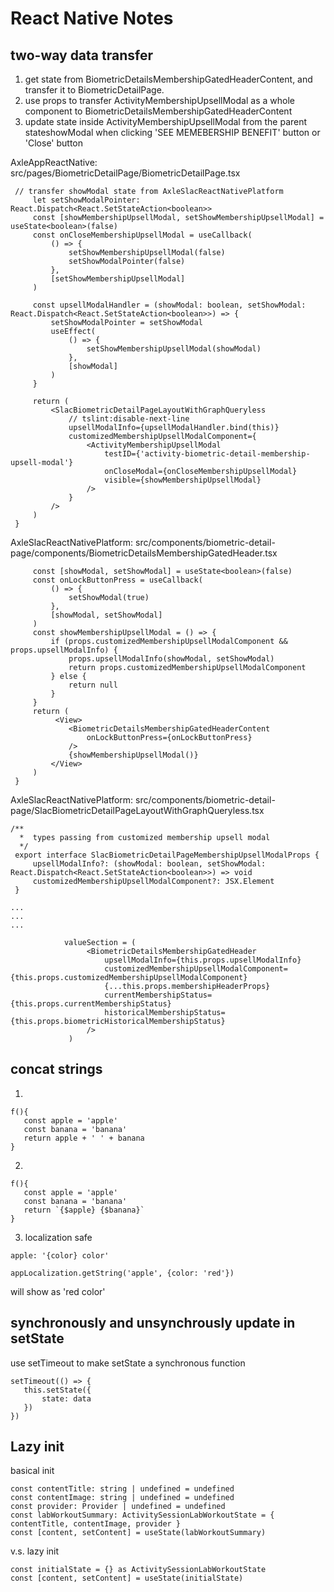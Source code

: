 # React Native Notes

## two-way data transfer

1. get state from BiometricDetailsMembershipGatedHeaderContent, and transfer it to BiometricDetailPage.
2. use props to transfer ActivityMembershipUpsellModal as a whole component to BiometricDetailsMembershipGatedHeaderContent
3. update state inside ActivityMembershipUpsellModal from the parent stateshowModal when clicking 'SEE MEMEBERSHIP BENEFIT' button or 'Close' button

AxleAppReactNative: src/pages/BiometricDetailPage/BiometricDetailPage.tsx

```
 // transfer showModal state from AxleSlacReactNativePlatform
     let setShowModalPointer: React.Dispatch<React.SetStateAction<boolean>>
     const [showMembershipUpsellModal, setShowMembershipUpsellModal] = useState<boolean>(false)
     const onCloseMembershipUpsellModal = useCallback(
         () => {
             setShowMembershipUpsellModal(false)
             setShowModalPointer(false)
         },
         [setShowMembershipUpsellModal]
     )
  
     const upsellModalHandler = (showModal: boolean, setShowModal: React.Dispatch<React.SetStateAction<boolean>>) => {
         setShowModalPointer = setShowModal
         useEffect(
             () => {
                 setShowMembershipUpsellModal(showModal)
             },
             [showModal]
         )
     }
  
     return (
         <SlacBiometricDetailPageLayoutWithGraphQueryless
             // tslint:disable-next-line
             upsellModalInfo={upsellModalHandler.bind(this)}
             customizedMembershipUpsellModalComponent={
                 <ActivityMembershipUpsellModal
                     testID={'activity-biometric-detail-membership-upsell-modal'}
                     onCloseModal={onCloseMembershipUpsellModal}
                     visible={showMembershipUpsellModal}
                 />
             }
         />
     )
 }

```

AxleSlacReactNativePlatform: src/components/biometric-detail-page/components/BiometricDetailsMembershipGatedHeader.tsx

```
     const [showModal, setShowModal] = useState<boolean>(false)
     const onLockButtonPress = useCallback(
         () => {
             setShowModal(true)
         },
         [showModal, setShowModal]
     )
     const showMembershipUpsellModal = () => {
         if (props.customizedMembershipUpsellModalComponent && props.upsellModalInfo) {
             props.upsellModalInfo(showModal, setShowModal)
             return props.customizedMembershipUpsellModalComponent
         } else {
             return null
         }
     }
     return (
          <View>
             <BiometricDetailsMembershipGatedHeaderContent
                 onLockButtonPress={onLockButtonPress}
             />
             {showMembershipUpsellModal()}
         </View>
     )
 }
```

AxleSlacReactNativePlatform: src/components/biometric-detail-page/SlacBiometricDetailPageLayoutWithGraphQueryless.tsx

```
/**
  *  types passing from customized membership upsell modal
  */
 export interface SlacBiometricDetailPageMembershipUpsellModalProps {
     upsellModalInfo?: (showModal: boolean, setShowModal: React.Dispatch<React.SetStateAction<boolean>>) => void
     customizedMembershipUpsellModalComponent?: JSX.Element
 }

...
...
...

            valueSection = (
                 <BiometricDetailsMembershipGatedHeader
                     upsellModalInfo={this.props.upsellModalInfo}
                     customizedMembershipUpsellModalComponent={this.props.customizedMembershipUpsellModalComponent}
                     {...this.props.membershipHeaderProps}
                     currentMembershipStatus={this.props.currentMembershipStatus}
                     historicalMembershipStatus={this.props.biometricHistoricalMembershipStatus}
                 />
             )
```


## concat strings

1. 
```
f(){
   const apple = 'apple'
   const banana = 'banana'
   return apple + ' ' + banana
}
```

2. 
```
f(){
   const apple = 'apple'
   const banana = 'banana'
   return `{$apple} {$banana}`
}
```

3. localization safe
```
apple: '{color} color'

appLocalization.getString('apple', {color: 'red'})
```
will show as 'red color'

## synchronously and unsynchrously update in setState 

use setTimeout to make setState a synchronous function

```
setTimeout(() => {
   this.setState({
       state: data
   })
})
```

## Lazy init 

basical init
```
const contentTitle: string | undefined = undefined
const contentImage: string | undefined = undefined
const provider: Provider | undefined = undefined
const labWorkoutSummary: ActivitySessionLabWorkoutState = { contentTitle, contentImage, provider }
const [content, setContent] = useState(labWorkoutSummary)
```
v.s. lazy init
```  
const initialState = {} as ActivitySessionLabWorkoutState
const [content, setContent] = useState(initialState)
```
